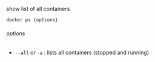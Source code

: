 show list of all containers

```bash
docker ps {options}
```

###### options

- `--all` or `-a` : lists all containers (stopped and running)